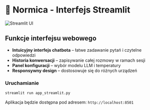 # 🌟 Normica - Interfejs Streamlit

![Streamlit UI](streamlit_ui.png)


## Funkcje interfejsu webowego

- **Intuicyjny interfejs chatbota** – łatwe zadawanie pytań i czytelne odpowiedzi
- **Historia konwersacji** – zapisywanie całej rozmowy w ramach sesji
- **Panel konfiguracji** – wybór modelu LLM i temperatury
- **Responsywny design** – dostosowuje się do różnych urządzeń

### Uruchamianie

```bash
streamlit run app_streamlit.py
```

Aplikacja będzie dostępna pod adresem: `http://localhost:8501`
